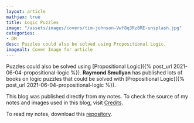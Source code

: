 ```yaml
---
layout: article
mathjax: true
title: Logic Puzzles
image: "/assets/images/covers/tim-johnson-Vwf8q3RzBRE-unsplash.jpg"
categories:
- DM
desc: Puzzles could also be solved using Propositional Logic. 
imagealt: Cover Image for article
---
```


Puzzles could also be solved using [Propositional Logic]({% post_url 2021-06-04-propositional-logic %}).
<b>Raymond Smullyan</b> has published lots of books on logic puzzles that could be solved with [Propositional Logic]({% post_url 2021-06-04-propositional-logic %}).

This blog was published directly from my notes.
To check the source of my notes and images used in this blog, visit <a href="/credits.html" target="_blank">Credits</a>.

To read my notes, download this <a href="https://github.com/bovem/CS" target="blank">repository</a>.